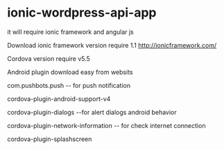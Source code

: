 # ionic-wordpress-api-app
it will require ionic framework and angular js 

Download ionic framework version require 1.1
http://ionicframework.com/

Cordova version require v5.5

Android plugin download easy from websits

com.pushbots.push -- for push notification

cordova-plugin-android-support-v4 

cordova-plugin-dialogs --for alert dialogs android behavior 

cordova-plugin-network-information -- for check internet connection 

cordova-plugin-splashscreen



